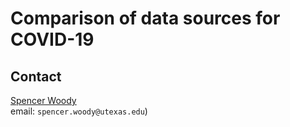 
# Comparison of data sources for COVID-19

## Contact

[Spencer Woody][mysite]  
email: `spencer.woody@utexas.edu`)

[mysite]: https://spencerwoody.github.io/
   
